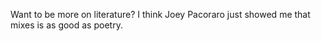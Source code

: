 Want to be more on literature? I think Joey Pacoraro just showed me that mixes is as good as poetry.